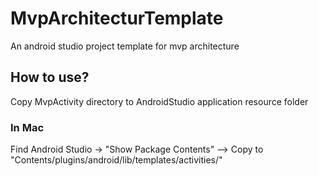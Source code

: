 # MvpArchitecturTemplate
An android studio project template for mvp architecture

## How to use?

Copy MvpActivity directory to AndroidStudio application resource folder

### In Mac

 Find Android Studio -> "Show Package Contents" --> Copy to "Contents/plugins/android/lib/templates/activities/"
